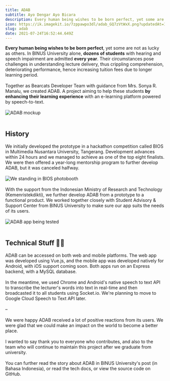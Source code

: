 ```yaml
---
title: ADAB
subtitle: Ayo Dengar Ayo Bicara
description: Every human being wishes to be born perfect, yet some are not as lucky as others. In BINUS University alone, dozens of students with hearing and speech impairment are admitted every year.
icon: https://ik.imagekit.io/7zppawpo3dl/adab_GQ7zVtWxX.png?updatedAt=1627146896081
slug: adab
date: 2021-07-24T16:52:44.649Z
---
```

**Every human being wishes to be born perfect**, yet some are not as lucky as others. In BINUS University alone, **dozens of students** with hearing and speech impairment are admitted **every year**. Their circumstances pose challenges in understanding lecture delivery, thus crippling comprehension, deteriorating performance, hence increasing tuition fees due to longer learning period.
<br>
<br>
Together as <hyperlink to="https://github.com/bearcatsdev" external>Bearcats Developer Team</hyperlink> with guidance from Mrs. Sonya R. Manalu, we created ADAB. A project aiming to help these students **by enhancing their learning experience** with an e-learning platform powered by speech-to-text.
<br>
<br>
![ADAB mockup](https://i.postimg.cc/FRwnwqrk/adab-mockup.png)
<br>
<br>
## History
We initially developed the prototype in a hackathon competition called BIOS in Multimedia Nusantara University, Tangerang. Development advances within 24 hours and we managed to achieve as one of the top eight finalists. We were then offered a year-long mentorship program to further develop ADAB, but it was canceled halfway.
<br>
<br>
![We standing in BIOS photobooth](https://ik.imagekit.io/7zppawpo3dl/IMG_4136_gqYDQ-1IU.jpg?updatedAt=1627232961342&tr=fo-auto)
<br>
<br>
With the support from the Indonesian Ministry of Research and Technology (Kemenristekdikti), we further develop ADAB from a prototype to a functional product. We worked together closely with Student Advisory & Support Center from BINUS University to make sure our app suits the needs of its users.
<br>
<br>
![ADAB app being tested](https://student.binus.ac.id/wp-content/uploads/2020/09/ADAB-2-640x475.jpg)
<br>
<br>
## Technical Stuff 🧑‍💻
ADAB can be accessed on both web and mobile platforms. The web app was developed using Vue.js, and the mobile app was developed natively for Android, with iOS support coming soon. Both apps run on an Express backend, with a MySQL database.
<br>
<br>
In the meantime, we used Chrome and Android's native speech to text API to transcribe the lecturer's words into text in real-time and then broadcasted it to all students using Socket.io. We're planning to move to Google Cloud Speech to Text API later.
<br>
<br>
–
<br>
<br>
We were happy ADAB received a lot of positive reactions from its users. We were glad that we could make an impact on the world to become a better place.
<br>
<br>
I wanted to say thank you to everyone who contributes, and also to the team who will continue to maintain this project after we graduate from university.
<br>
<br>
You can further read the story about ADAB in BINUS University's <hyperlink to="https://student.binus.ac.id/2020/09/aplikasi-adab-to-connect-dari-binusian-untuk-binusian/" external>post</hyperlink> (in Bahasa Indonesia), or read the <hyperlink to="https://bearcatsdev.github.io/docs/adab/" external>tech docs</hyperlink>, or view the source code on <hyperlink to="https://github.com/bearcatsdev/adab" external>GitHub</hyperlink>.
